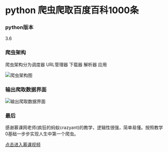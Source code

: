 # python 爬虫爬取百度百科1000条

### python版本

3.6

### 爬虫架构

爬虫架构分为调度器 URL管理器 下载器 解析器 应用

![爬虫架构图](https://raw.githubusercontent.com/MarkNiu/BaiKe_Spider/master/output/img/20170509174923.png)


### 输出爬取数据界面

![输出爬取数据界面](https://raw.githubusercontent.com/MarkNiu/BaiKe_Spider/master/output/img/spiderouthtml.png)

### 最后

感谢慕课网老师(疯狂的蚂蚁crazyant)的教学，逻辑性很强，简单易懂。按照教学0基础一步步实现人生中第一个爬虫。

[点击进入慕课视频](http://www.imooc.com/learn/563)